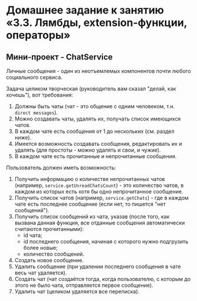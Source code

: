 # Домашнее задание к занятию «3.3. Лямбды, extension-функции, операторы»


## Мини-проект - ChatService

Личные сообщения - один из неотъемлемых компонентов почти любого социального сервиса.

Задача целиком творческая (руководитель вам сказал "делай, как хочешь"), вот требования:
1. Должны быть чаты (чат - это общение с одним человеком, т.н. `direct messages`).
1. Можно создавать чаты, удалять их, получать список имеющихся чатов.
1. В каждом чате есть сообщения от 1 до нескольких (см. раздел ниже).
1. Имеется возможность создавать сообщения, редактировать их и удалять (для простоты - можно удалять и свои, и чужие).
1. В каждом чате есть прочитанные и непрочитанные сообщения.



Пользователь должен иметь возможность:
1. Получить информацию о количестве непрочитанных чатов (например, `service.getUnreadChatsCount`) - это количество чатов, в каждом из которых есть хотя бы одно непрочитанное сообщение.
1. Получить список чатов (например, `service.getChats`) - где в каждом чате есть последнее сообщение (если нет, то пишется "нет сообщений").
1. Получить список сообщений из чата, указав (после того, как вызвана данная функция, все отданные сообщения автоматически считаются прочитанными):
    * id чата;
    * id последнего сообщения, начиная с которого нужно подгрузить более новые;
    * количество сообщений.
1. Создать новое сообщение.
1. Удалить сообщение (при удалении последнего сообщения в чате весь чат удаляется).
1. Создать чат (чат создаётся тогда, когда пользователю, с которым до этого не было чата, отправляется первое сообщение).
1. Удалить чат (целиком удаляется все переписка).

